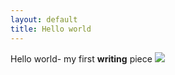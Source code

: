 ```yaml
---
layout: default
title: Hello world
---
```


Hello world- my first **writing** piece
<img src="/Sandworm/images/icon_download.png"></img>

